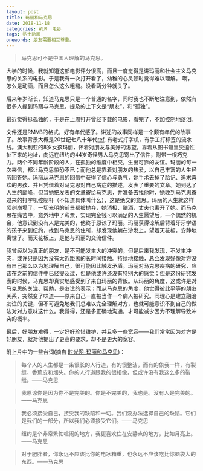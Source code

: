 ```yaml
---
layout: post
title: 玛丽和马克思
date: 2018-11-18
categories: WLR  电影
tags: 黏土动画
onewords: 朋友需要相互尊重。
---
```

> 马克思可不是中国人理解的马克思。

大学的时候，我就知道这部电影评分很高，而且一度觉得是讲玛丽和社会主义马克思的关系的电影。于是我有一次打开看了，幼稚的心灵顿时觉得难以理解。
啊，怎么是动画，而且怎么这么粗糙。没看两分钟就关了。

后来年岁渐长，知道马克思只是一个普通的名字，同时我也不断地注意到，依然有很多人提到玛丽与马克思，提及的上下文是“朋友”，和“孤独”。

最近觉得挺孤独的，于是在上周打开曾经下载的电影，看完了，不加控制地落泪。

文件还是RMVB的格式，好有年代感了。讲述的故事同样是一个颇有年代的故事了。故事背景大概是20世纪七八十年代[ref](http://bbs.tianya.cn/post-filmtv-279468-1.shtml), 有老式打字机，有手工打标签的流水线。澳大利亚的8岁女孩玛丽，怀着对朋友与美好的渴望，靠着从图书馆里受迫性扯下来的地址，向远在纽约的44岁奇怪男人马克思寄出了信件，附带一根巧克力。两个不同年龄阶段的人，在孤独的维度中相交，生出可靠的友谊。玛丽的每一次来信，都让马克思惊恐不已；而他总是靠着对朋友的热爱，以自己丰富的人生经历回答她。玛丽从马克思的回信中获得了信心与勇气，她手术去掉了胎记、追求喜欢的男孩、并且凭借着对马克思对自己病症的描述，发表了重要的文章。她到达了人生的巅峰，但当她把发表的文章寄给马克思，并准备去找他时，她收到马克思寄过来的打字机控制杆（不知道具体叫什么），这是绝交的意思。玛丽的人生就这样顷刻崩塌了，一切光明的前景都被抛弃，她消极、酗酒，丈夫也离开了她。而马克思在痛苦中，意外地中了彩票，实现完金钱可以满足的人生愿望后，一个偶然的机会，他意识到没有人是完美的，他终于原谅了玛丽。玛丽获得谅解后背着牙牙学语的孩子来到纽约，找到马克思的住所，却发现他躺在沙发上，望着天花板，安静地离世了。而天花板上，是他与玛丽的交流信件。

我曾经以为真正的朋友，是不可能发生大的冲突的。但是后来我发现，不发生冲突，或许只是因为没有太近距离的长时间接触。持续地接触，总会发现好像对方没有自己那么以为地理解自己，很可能因此触发矛盾。玛丽对马克思疾病的研究，应该在之前的信件中已经提及过，但是他或许还没有特别大的感觉；但是这份研究发表的时候，马克思却真实地感受到了来自玛丽的背叛。从玛丽的角度，这或许是对马克思的关注、帮助，是友谊的表示；而从马克思的角度，他觉得彼此平等的朋友关系，突然变了味道——原来自己一直被当作一个病人被研究。同理心是建立融洽友谊的关键，但不可避免地我们总难以完全理解对方，也就可能意识不到自己的做法对对方意味这什么。我觉得，还是多正确地沟通，才可能减少因为不理解导致冲突的概率。

最后，好朋友难得，一定好好珍惜维护，并且多一些宽容——我们常常因为对方是好朋友，就对他提出了更高的要求，却不是更大的宽容。

附上片中的一些台词(摘自 [时光网-玛丽和马克思](http://movie.mtime.com/92909/behind_the_scene.html))：

> 每个人的人生都是一条很长的人行道，有的很整洁，而有的象我一样，有裂缝、香蕉皮和烟头。你的人行道跟我的很相像，但或许没有我这么多的裂缝。——马克思

> 我原谅你是因为你不是完美的。你是不完美的，我也是。没有人是完美的。——马克思

> 我必须接受自己，接受我的缺陷和一切。我们没办法选择自己的缺陷。它们是我们的一部分，所以我们必须接受它们。——马克思

> 纽约是个非常繁忙喧闹的地方，我更喜欢住在安静点的地方，比如月亮上。——马克思

> 对于肥胖者，你永远不应该比你的电冰箱重，也永远不应该吃比你脑袋大的东西。——马克思
